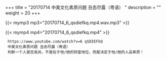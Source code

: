 +++
title = "20170714  中美文化素质问题 丑态尽露（粤语） "
description = ""
weight = 20
+++

{{< mymp3 mp3="20170714_6_qsdiefkq.mp4.wav.mp3" >}}

{{< mymp4 mp4="20170714_6_qsdiefkq.mp4" >}}

     https://www.youtube.com/watch?v=6 qSDIEFkQ 
     中美文化素质问题 丑态尽露（粤语） 
     判断一个人是否高尚，不是在于他/她的财富地位，而是决定于他/她的人品素质！ 
